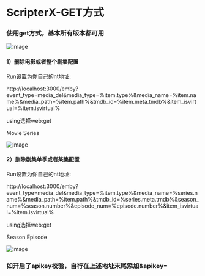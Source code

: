 # ScripterX-GET方式

### 使用get方式，基本所有版本都可用

![image](https://user-images.githubusercontent.com/54088512/228715789-51a01a10-9dc6-40f2-b8cd-fd6ccb5f6b24.png)

#### 1）删除电影或者整个剧集配置

Run设置为你自己的nt地址:

http://localhost:3000/emby?event_type=media_del&media_type=%item.type%&media_name=%item.name%&media_path=%item.path%&tmdb_id=%item.meta.tmdb%&item_isvirtual=%item.isvirtual%

using选择web:get

Movie Series

![image](https://user-images.githubusercontent.com/54088512/229737235-17dbf546-f6c5-4bae-b553-00d24e38e6f9.png)

#### 2）删除剧集单季或者某集配置

Run设置为你自己的nt地址:

http://localhost:3000/emby?event_type=media_del&media_type=%item.type%&media_name=%series.name%&media_path=%item.path%&tmdb_id=%series.meta.tmdb%&season_num=%season.number%&episode_num=%episode.number%&item_isvirtual=%item.isvirtual%

using选择web:get

Season Episode

![image](https://user-images.githubusercontent.com/54088512/229737295-2f87a699-a719-4790-9014-474079277033.png)

### 如开启了apikey校验，自行在上述地址末尾添加&apikey=
